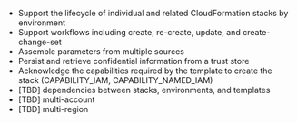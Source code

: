 - Support the lifecycle of individual and related CloudFormation stacks by environment
- Support workflows including create, re-create, update, and create-change-set
- Assemble parameters from multiple sources
- Persist and retrieve confidential information from a trust store
- Acknowledge the capabilities required by the template to create the stack (CAPABILITY_IAM, CAPABILITY_NAMED_IAM)
- [TBD] dependencies between stacks, environments, and templates
- [TBD] multi-account
- [TBD] multi-region
